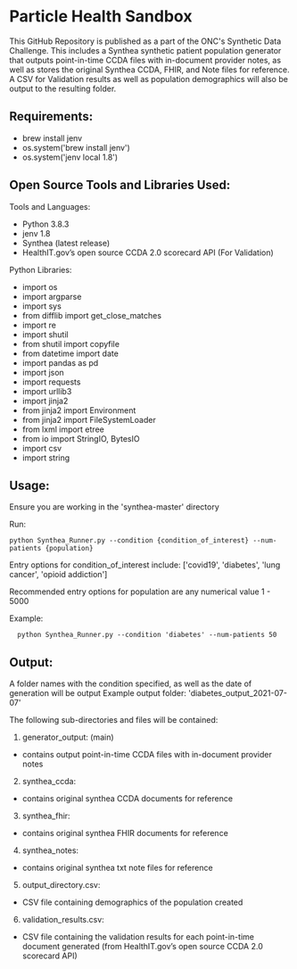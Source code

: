 # Particle Health Sandbox

 This GitHub Repository is published as a part of the ONC's Synthetic Data Challenge.  This includes a Synthea synthetic patient population generator that outputs point-in-time CCDA files with in-document provider notes, as well as stores the original
 Synthea CCDA, FHIR, and Note files for reference.  A CSV for Validation results as well as population demographics will also be output to the resulting folder.   

## Requirements:

 - brew install jenv
 - os.system('brew install jenv')
 - os.system('jenv local 1.8')

## Open Source Tools and Libraries Used:

Tools and Languages:
 - Python 3.8.3
 - jenv 1.8
 - Synthea (latest release)
 - HealthIT.gov’s open source CCDA 2.0 scorecard API (For Validation)

Python Libraries:
 - import os
 - import argparse
 - import sys
 - from difflib import get_close_matches
 - import re
 - import shutil
 - from shutil import copyfile
 - from datetime import date
 - import pandas as pd
 - import json
 - import requests
 - import urllib3
 - import jinja2
 - from jinja2 import Environment
 - from jinja2 import FileSystemLoader
 - from lxml import etree
 - from io import StringIO, BytesIO
 - import csv
 - import string

## Usage:

Ensure you are working in the 'synthea-master' directory

Run:

```
python Synthea_Runner.py --condition {condition_of_interest} --num-patients {population}
```

Entry options for condition_of_interest include: ['covid19', 'diabetes', 'lung cancer', 'opioid addiction']

Recommended entry options for population are any numerical value 1 - 5000

Example:

```
  python Synthea_Runner.py --condition 'diabetes' --num-patients 50
```

## Output:

A folder names with the condition specified, as well as the date of generation will be output
Example output folder:  'diabetes_output_2021-07-07'

The following sub-directories and files will be contained:

1. generator_output: (main)
  * contains output point-in-time CCDA files with in-document provider notes
2. synthea_ccda:
  * contains original synthea CCDA documents for reference
3. synthea_fhir:
  * contains original synthea FHIR documents for reference
4. synthea_notes:
 * contains original synthea txt note files for reference
5. output_directory.csv:
 * CSV file containing demographics of the population created
6. validation_results.csv:
 * CSV file containing the validation results for each point-in-time document generated (from HealthIT.gov’s open source CCDA 2.0 scorecard API)
